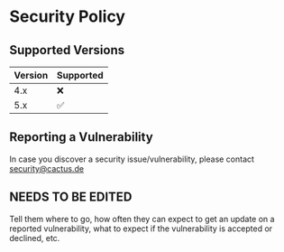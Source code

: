 # Security Policy

## Supported Versions

| Version | Supported          |
| ------- | ------------------ |
| 4.x     | :x:                |
| 5.x     | :white_check_mark: |

## Reporting a Vulnerability

In case you discover a security issue/vulnerability, please contact security@cactus.de

## NEEDS TO BE EDITED

Tell them where to go, how often they can expect to get an update on a
reported vulnerability, what to expect if the vulnerability is accepted or
declined, etc.
